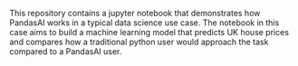 This repository contains a jupyter notebook that demonstrates how PandasAI works in a typical data science use case. 
The notebook in this case aims to build a machine learning model that predicts UK house prices and compares how a traditional python user would approach the task compared to a PandasAI user.
